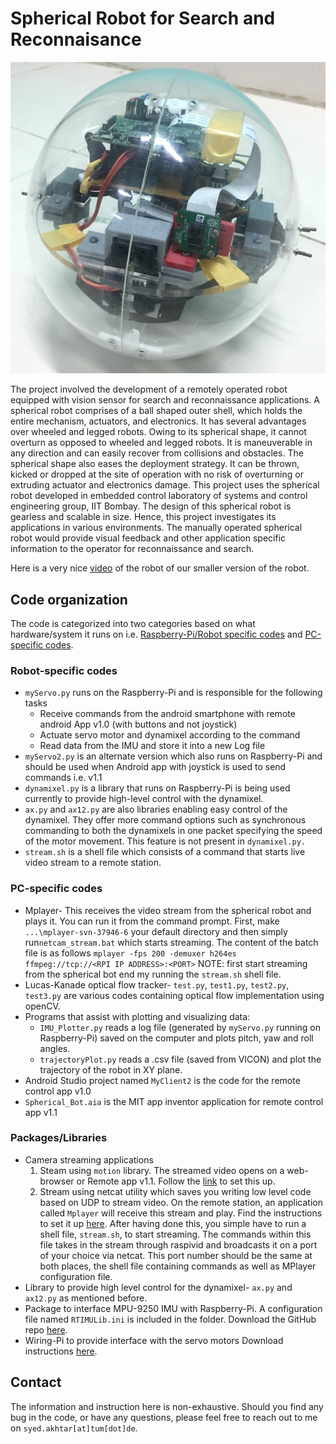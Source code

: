 # Spherical Robot for Search and Reconnaisance

![Spherical Robot](/spherical-robot.jpg)

The project involved the development of a remotely operated robot equipped with vision sensor for search and reconnaissance applications. A spherical robot comprises of a ball shaped outer shell, which holds the entire mechanism, actuators, and electronics. It has several advantages over wheeled and legged robots. Owing to its spherical shape, it cannot overturn as opposed to wheeled and legged robots. It is maneuverable in any direction and can easily recover from collisions and obstacles. The spherical shape also eases the deployment strategy. It can be thrown, kicked or dropped at the site of operation with no risk of overturning or extruding actuator and electronics damage. This project uses the spherical robot developed in embedded control laboratory of systems and control engineering group, IIT Bombay. The design of this spherical robot is gearless and scalable in size. Hence, this project investigates its applications in various environments. The manually operated spherical robot would provide visual feedback and other application specific information to the operator for reconnaissance and search. 

Here is a very nice [video](https://www.youtube.com/watch?v=-q8D7BcLjac) of the robot of our smaller version of the robot. 

## Code organization
The code is categorized into two categories based on what hardware/system it runs on i.e. [Raspberry-Pi/Robot specific codes](https://github.com/syedadnanakhtar/sphericalRobot/tree/main/RPi%20specific%20Codes) and [PC-specific codes](https://github.com/syedadnanakhtar/sphericalRobot/tree/main/PC%20Specific%20Codes). 

### Robot-specific codes
- `myServo.py` runs on the Raspberry-Pi and is responsible for the following tasks
   - Receive commands from the android smartphone with remote android App v1.0 (with buttons and not joystick)
   - Actuate servo motor and dynamixel according to the command
   - Read data from the IMU and store it into a new Log file
- `myServo2.py` is an alternate version which also runs on Raspberry-Pi and should be used when Android app with joystick is used to send commands i.e. v1.1 
- `dynamixel.py` is a library that runs on Raspberry-Pi is being used currently to provide high-level control with the dynamixel.
- `ax.py` and `ax12.py` are also libraries enabling easy control of the dynamixel. They offer more command options such as synchronous commanding to both the dynamixels in one        packet specifying the speed of the motor movement. This feature is not present in `dynamixel.py.`
- `stream.sh` is a shell file which consists of a command that starts live video stream to a remote station.
### PC-specific codes
- Mplayer- This receives the video stream from the spherical robot and plays it. You can run it from the command prompt. First, make `...\mplayer-svn-37946-6` your       default directory and then simply run`netcam_stream.bat` which starts streaming. The content of the batch file is as follows 
  `mplayer -fps 200 -demuxer h264es ffmpeg://tcp://<RPI IP ADDRESS>:<PORT>`
  NOTE: first start streaming from the spherical bot end my running the `stream.sh` shell file.
- Lucas-Kanade optical flow tracker- `test.py`, `test1.py`, `test2.py`, `test3.py` are various codes containing optical flow implementation using openCV.
- Programs that assist with plotting and visualizing data:
  - `IMU_Plotter.py` reads a log file (generated by `myServo.py` running on Raspberry-Pi) saved on the computer and plots pitch, yaw and roll angles.
  - `trajectoryPlot.py` reads a .csv file (saved from VICON) and plot the trajectory of the robot in XY plane.
- Android Studio project named `MyClient2` is the code for the remote control app v1.0
- `Spherical_Bot.aia` is the MIT app inventor application for remote control app v1.1

### Packages/Libraries
- Camera streaming applications
  1. Steam using `motion` library. The streamed video opens on a web-browser or Remote app v1.1. Follow the [link](https://pimylifeup.com/raspberry-pi-webcamserver/) to set this up.
  2. Stream using netcat utility which saves you writing low level code based on UDP to stream video. On the remote station, an application called `Mplayer` will receive this stream and play. Find the instructions to set it up [here](https://nerdfuns.wordpress.com/2014/01/03/raspberry-pi-camera-modulehow-to-live-stream-to-your-pc/). After having done this, you simple have to run a shell file, `stream.sh`, to start streaming. The commands within this file takes in the stream through raspivid and broadcasts it on a port of your choice via netcat. This port number should be the same at both places, the shell file containing commands as well as MPlayer configuration file.
- Library to provide high level control for the dynamixel- `ax.py` and `ax12.py` as mentioned before.
- Package to interface MPU-9250 IMU with Raspberry-Pi. A configuration file named `RTIMULib.ini` is included in the folder. Download the GitHub repo [here](https://github.com/RTIMULib/RTIMULib2).
- Wiring-Pi to provide interface with the servo motors Download instructions [here](http://wiringpi.com/).
  
## Contact
The information and instruction here is non-exhaustive. Should you find any bug in the code, or have any questions, please feel free to reach out to me on `syed.akhtar[at]tum[dot]de`.
